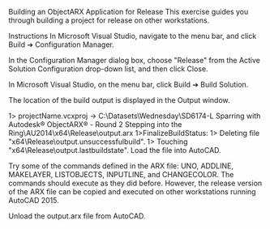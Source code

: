 Building an ObjectARX Application for Release
This exercise guides you through building a project for release on other workstations.

Instructions
In Microsoft Visual Studio, navigate to the menu bar, and click Build ➔ Configuration Manager.

In the Configuration Manager dialog box, choose "Release" from the Active Solution Configuration drop-down list, and then click Close.

In Microsoft Visual Studio, on the menu bar, click Build ➔ Build Solution.

The location of the build output is displayed in the Output window.

1> projectName.vcxproj -> C:\Datasets\Wednesday\SD6174-L Sparring with Autodesk® ObjectARX® - Round 2 Stepping into the Ring\AU2014\x64\Release\output.arx
1>FinalizeBuildStatus:
1> Deleting file "x64\Release\output.unsuccessfulbuild".
1> Touching "x64\Release\output.lastbuildstate".
Load the file into AutoCAD.

Try some of the commands defined in the ARX file: UNO, ADDLINE, MAKELAYER, LISTOBJECTS, INPUTLINE, and CHANGECOLOR. The commands should execute as they did before. However, the release version of the ARX file can be copied and executed on other workstations running AutoCAD 2015.

Unload the output.arx file from AutoCAD.
